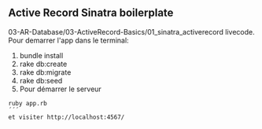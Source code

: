 ## Active Record Sinatra boilerplate

03-AR-Database/03-ActiveRecord-Basics/01_sinatra_activerecord livecode.
Pour demarrer l'app dans le terminal:
1. bundle install
2. rake db:create
3. rake db:migrate
4. rake db:seed
5. Pour démarrer le serveur
```
ruby app.rb
´´´
et visiter http://localhost:4567/
